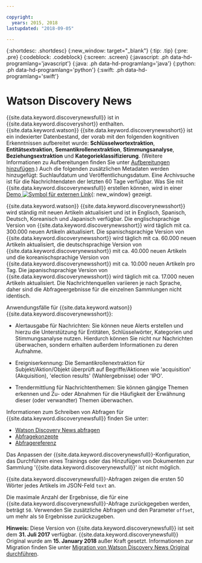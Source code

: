 ```yaml
---

copyright:
  years: 2015, 2018
lastupdated: "2018-09-05"

---
```


{:shortdesc: .shortdesc}
{:new_window: target="_blank"}
{:tip: .tip}
{:pre: .pre}
{:codeblock: .codeblock}
{:screen: .screen}
{:javascript: .ph data-hd-programlang='javascript'}
{:java: .ph data-hd-programlang='java'}
{:python: .ph data-hd-programlang='python'}
{:swift: .ph data-hd-programlang='swift'}

# Watson Discovery News

{{site.data.keyword.discoverynewsfull}} ist in {{site.data.keyword.discoveryshort}} enthalten. {{site.data.keyword.watson}} {{site.data.keyword.discoverynewsshort}} ist ein indexierter Datenbestand, der vorab mit den folgenden kognitiven Erkenntnissen aufbereitet wurde: **Schlüsselwortextraktion**, **Entitätsextraktion**, **Semantikrollenextraktion**, **Stimmungsanalyse**, **Beziehungsextraktion** und **Kategorieklassifizierung**. (Weitere Informationen zu Aufbereitungen finden Sie unter [Aufbereitungen hinzufügen](building.html#adding-enrichments).) Auch die folgenden zusätzlichen Metadaten werden hinzugefügt: Suchlaufdatum und Veröffentlichungsdatum. Eine Archivsuche ist für die Nachrichtendaten der letzten 60 Tage verfügbar. Was Sie mit {{site.data.keyword.discoverynewsfull}} erstellen können, wird in einer [Demo ![Symbol für externen Link](../../icons/launch-glyph.svg "Symbol für externen Link")](https://discovery-news-demo.ng.bluemix.net/){: new_window} gezeigt.

{{site.data.keyword.watson}} {{site.data.keyword.discoverynewsshort}} wird ständig mit neuen Artikeln aktualisiert und ist in Englisch, Spanisch, Deutsch, Koreanisch und Japanisch verfügbar. Die englischsprachige Version von {{site.data.keyword.discoverynewsshort}} wird täglich mit ca. 300.000 neuen Artikeln aktualisiert. Die spanischsprachige Version von {{site.data.keyword.discoverynewsshort}} wird täglich mit ca. 60.000 neuen Artikeln aktualisiert, die deutschsprachige Version von {{site.data.keyword.discoverynewsshort}} mit ca. 40.000 neuen Artikeln und die koreanischsprachige Version von {{site.data.keyword.discoverynewsshort}} mit ca. 10.000 neuen Artikeln pro Tag. Die japanischsprachige Version von {{site.data.keyword.discoverynewsshort}} wird täglich mit ca. 17.000 neuen Artikeln aktualisiert. Die Nachrichtenquellen variieren je nach Sprache, daher sind die Abfrageergebnisse für die einzelnen Sammlungen nicht identisch.

Anwendungsfälle für {{site.data.keyword.watson}} {{site.data.keyword.discoverynewsshort}}:

- Alertausgabe für Nachrichten: Sie können neue Alerts erstellen und hierzu die Unterstützung für Entitäten, Schlüsselwörter, Kategorien und Stimmungsanalyse nutzen. Hierdurch können Sie nicht nur Nachrichten überwachen, sondern erhalten außerdem Informationen zu deren Aufnahme.

- Ereigniserkennung: Die Semantikrollenextraktion für Subjekt/Aktion/Objekt überprüft auf Begriffe/Aktionen wie 'acquisition' (Akquisition), 'election results' (Wahlergebnisse) oder 'IPO'.

- Trendermittlung für Nachrichtenthemen: Sie können gängige Themen erkennen und Zu- oder Abnahmen für die Häufigkeit der Erwähnung dieser (oder verwandter) Themen überwachen.

Informationen zum Schreiben von Abfragen für {{site.data.keyword.discoverynewsfull}} finden Sie unter:
- [Watson Discovery News abfragen](/docs/services/discovery/using.html#querying-news)
- [Abfragekonzepte](/docs/services/discovery/using.html)
- [Abfragereferenz](/docs/services/discovery/query-reference.html)

Das Anpassen der {{site.data.keyword.discoverynewsfull}}-Konfiguration, das Durchführen eines Trainings oder das Hinzufügen von Dokumenten zur Sammlung '{{site.data.keyword.discoverynewsfull}}' ist nicht möglich.

{{site.data.keyword.discoverynewsfull}}-Abfragen zeigen die ersten 50 Wörter jedes Artikels im JSON-Feld `text` an.

Die maximale Anzahl der Ergebnisse, die für eine {{site.data.keyword.discoverynewsfull}}-Abfrage zurückgegeben werden, beträgt `50`. Verwenden Sie zusätzliche Abfragen und den Parameter `offset`, um mehr als `50` Ergebnisse zurückzugeben.

**Hinweis:** Diese Version von {{site.data.keyword.discoverynewsfull}} ist seit dem **31. Juli 2017** verfügbar. {{site.data.keyword.discoverynewsfull}} Original wurde am **15. January 2018** außer Kraft gesetzt. Informationen zur Migration finden Sie unter [Migration von Watson Discovery News Original durchführen](/docs/services/discovery/migrate-bwdn.html).

